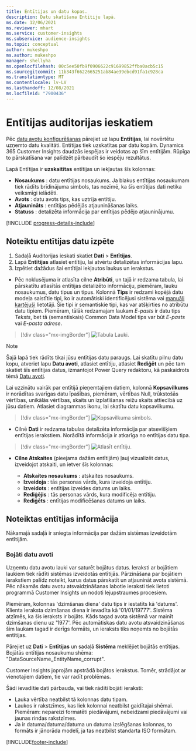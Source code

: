 ```yaml
---
title: Entītijas un datu kopas.
description: Datu skatīšana Entītiju lapā.
ms.date: 12/06/2021
ms.reviewer: mhart
ms.service: customer-insights
ms.subservice: audience-insights
ms.topic: conceptual
author: mukeshpo
ms.author: mukeshpo
manager: shellyha
ms.openlocfilehash: 00c5ee50fb9f0906622c91699852ffba0acb5c15
ms.sourcegitcommit: 11b343f6622665251ab84ae39ebcd91fa1c928ca
ms.translationtype: MT
ms.contentlocale: lv-LV
ms.lasthandoff: 12/08/2021
ms.locfileid: "7900436"
---
```

# <a name="entities-in-audience-insights"></a>Entītijas auditorijas ieskatiem

Pēc [datu avotu konfigurēšanas](data-sources.md) pārejiet uz lapu **Entītijas**, lai novērtētu uzņemto datu kvalitāti. Entītijas tiek uzskatītas par datu kopām. Dynamics 365 Customer Insights daudzās iespējas ir veidotas ap šīm entītijām. Rūpīga to pārskatīšana var palīdzēt pārbaudīt šo iespēju rezultātus.

Lapā Entītijas ir **uzskaitītas** entītijas un iekļautas šīs kolonnas:

- **Nosaukums** : datu entītijas nosaukums. Ja blakus entītijas nosaukumam tiek rādīts brīdinājuma simbols, tas nozīmē, ka šīs entītijas dati netika veiksmīgi ielādēti.
- **Avots** : datu avots tips, kas uztrīja entītiju.
- **Atjaunināts** : entītijas pēdējās atjaunināšanas laiks.
- **Statuss** : detalizēta informācija par entītijas pēdējo atjauninājumu.

[!INCLUDE [progress-details-include](../includes/progress-details-pane.md)]

## <a name="explore-a-specific-entitys-data"></a>Noteiktu entītijas datu izpēte

1. Sadaļā Auditorijas ieskati skatiet **Dati** > **Entītijas**.
1. Lapā **Entītijas** atlasiet entītiju, lai atvērtu detalizētas informācijas lapu.  
1. Izpētiet dažādus šai entītijai iekļautos laukus un ierakstus.

- Pēc noklusējuma ir atlasīta cilne **Atribūti**, un tajā ir redzama tabula, lai pārskatītu atlasītās entītijas detalizēto informāciju, piemēram, lauku nosaukumus, datu tipus un tipus. Kolonnā **Tips** ir redzami kopējā datu modeļa saistītie tipi, ko ir automātiski identificējusi sistēma vai [manuāli kartējuši](map-entities.md) lietotāji. Šie tipi ir semantiskie tipi, kas var atšķirties no atribūtu datu tipiem. Piemēram, tālāk redzamajam laukam *E-pasts* ir datu tips *Teksts*, bet tā (semantiskais) Common Data Model tips var būt *E-pasts* vai *E-pasta adrese*.

> [!div class="mx-imgBorder"]
> ![Tabula Lauki.](media/data-manager-entities-fields.PNG "Tabula Lauki")

> [!NOTE]
> Šajā lapā tiek rādīts tikai jūsu entītijas datu paraugs. Lai skatītu pilnu datu kopu, atveriet lapu **Datu avoti**, atlasiet entītiju, atlasiet **Rediģēt** un pēc tam skatiet šīs entītijas datus, izmantojot Power Query redaktoru, kā paskaidrots tēmā [Datu avoti](data-sources.md).

Lai uzzinātu vairāk par entītijā pieņemtajiem datiem, kolonnā **Kopsavilkums** ir norādītas svarīgas datu īpašības, piemēram, vērtības Null, trūkstošās vērtības, unikālās vērtības, skaits un izplatīšanas reižu skaits attiecībā uz jūsu datiem. Atlasiet diagrammas ikonu, lai skatītu datu kopsavilkumu.

> [!div class="mx-imgBorder"]
> ![Kopsavilkuma simbols.](media/data-manager-entities-summary.png "Tabula Datu kopsavilkums")

- Cilnē **Dati** ir redzama tabulas detalizēta informācija par atsevišķiem entītijas ierakstiem. Norādītā informācija ir atkarīga no entītijas datu tipa.

> [!div class="mx-imgBorder"]
> ![Atlasīt entītiju.](media/data-manager-entities-data.png "Entītijas atlase")

- **Cilne Atskaites** (pieejama dažām entītijām) ļauj vizualizēt datus, izveidojot atskaiti, un ietver šīs kolonnas:

  - **Atskaites nosaukums** : atskaites nosaukums.
  - **Izveidoja** : tās personas vārds, kura izveidoja entītiju.
  - **Izveidots** : entītijas izveides datums un laiks.
  - **Rediģējis** : tās personas vārds, kura modificēja entītiju.
  - **Rediģēts** : entītijas modificēšanas datums un laiks. 

## <a name="entity-specific-information"></a>Noteiktas entītijas informācija

Nākamajā sadaļā ir sniegta informācija par dažām sistēmas izveidotām entītijām.

### <a name="corrupted-data-sources"></a>Bojāti datu avoti

Uzņemtu datu avotu lauki var saturēt bojātus datus. Ieraksti ar bojātiem laukiem tiek rādīti sistēmas izveidotās entītijās. Pārzināšana par bojātiem ierakstiem palīdz noteikt, kurus datus pārskatīt un atjaunināt avota sistēmā. Pēc nākamās datu avotu atsvaidzināšanas labotie ieraksti tiek lietoti programmā Customer Insights un nodoti lejupstraumes procesiem. 

Piemēram, kolonnas 'dzimšanas diena' datu tips ir iestatīts kā 'datums'. Klienta ieraksta dzimšanas diena ir ievadīta kā '01/01/19777'. Sistēma atzīmēs, ka šis ieraksts ir bojāts. Kāds tagad avota sistēmā var mainīt dzimšanas dienu uz '1977'. Pēc automātiskas datu avotu atsvaidzināšanas šim laukam tagad ir derīgs formāts, un ieraksts tiks noņemts no bojātās entītijas. 

Pārejiet uz **Dati** > **Entītijas** un sadaļā **Sistēma** meklējiet bojātās entītijas. Bojātās entītijas nosaukumu shēma: "DataSourceName_EntityName_corrupt".

Customer Insights joprojām apstrādā bojātos ierakstus. Tomēr, strādājot ar vienotajiem datiem, tie var radīt problēmas.

Šādi ievadītie dati pārbauda, vai tiek rādīti bojāti ieraksti: 

- Lauka vērtība neatbilst tā kolonnas datu tipam.
- Laukos ir rakstzīmes, kas liek kolonnai neatbilst gaidītajai shēmai. Piemēram: nepareizi formatēti piedāvājumi, nebeidzami piedāvājumi vai jaunas rindas rakstzīmes.
- Ja ir datuma/datuma/datuma un datuma izslēgšanas kolonnas, to formāts ir jānorāda modelī, ja tas neatbilst standarta ISO formātam.


[!INCLUDE[footer-include](../includes/footer-banner.md)]
